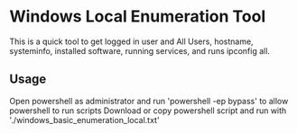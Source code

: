 # Windows Local Enumeration Tool
This is a quick tool to get logged in user and All Users, hostname, systeminfo, installed software, running services, and runs ipconfig all.


## Usage

Open powershell as administrator and run 'powershell -ep bypass' to allow powershell to run scripts
Download or copy powershell script and run with './windows_basic_enumeration_local.txt'
